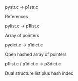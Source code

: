 
pystr.c -> p1str.c

References

pylist.c -> p1list.c

Array of pointers

pydict.c -> p1dict.c

Open hashed array of pointers

p1list.c / p1dict.c -> p3dict.c

Dual structure list plus hash index

